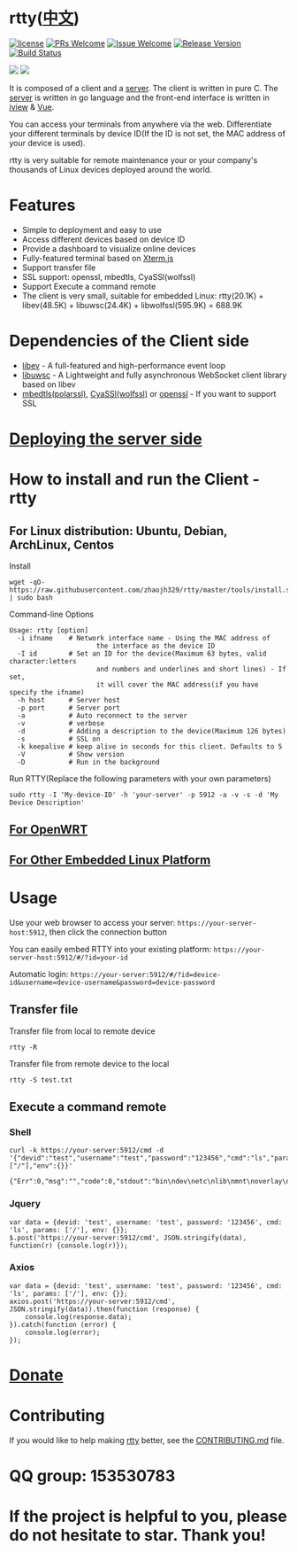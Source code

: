 # rtty([中文](/README_ZH.md))

[1]: https://img.shields.io/badge/license-LGPL2-brightgreen.svg?style=plastic
[2]: /LICENSE
[3]: https://img.shields.io/badge/PRs-welcome-brightgreen.svg?style=plastic
[4]: https://github.com/zhaojh329/rtty/pulls
[5]: https://img.shields.io/badge/Issues-welcome-brightgreen.svg?style=plastic
[6]: https://github.com/zhaojh329/rtty/issues/new
[7]: https://img.shields.io/badge/release-6.3.1-blue.svg?style=plastic
[8]: https://github.com/zhaojh329/rtty/releases
[9]: https://travis-ci.org/zhaojh329/rtty.svg?branch=master
[10]: https://travis-ci.org/zhaojh329/rtty

[![license][1]][2]
[![PRs Welcome][3]][4]
[![Issue Welcome][5]][6]
[![Release Version][7]][8]
[![Build Status][9]][10]

[Xterm.js]: https://github.com/xtermjs/xterm.js
[lrzsz]: https://ohse.de/uwe/software/lrzsz.html
[libev]: http://software.schmorp.de/pkg/libev.html
[libuwsc]: https://github.com/zhaojh329/libuwsc
[openssl]: https://github.com/openssl/openssl
[mbedtls(polarssl)]: https://github.com/ARMmbed/mbedtls
[CyaSSl(wolfssl)]: https://github.com/wolfSSL/wolfssl
[vue]: https://github.com/vuejs/vue
[iview]: https://github.com/iview/iview
[server]: https://github.com/zhaojh329/rttys

![](https://raw.githubusercontent.com/zhaojh329/rtty/doc/screen.gif)
![](https://raw.githubusercontent.com/zhaojh329/rtty/doc/lrzsz.gif)

It is composed of a client and a [server]. The client is written in pure C. The [server] is written in go language
and the front-end interface is written in [iview] & [Vue].

You can access your terminals from anywhere via the web. Differentiate your different terminals by device ID(If
the ID is not set, the MAC address of your device is used).

rtty is very suitable for remote maintenance your or your company's thousands of Linux devices deployed around
the world.

# Features
* Simple to deployment and easy to use
* Access different devices based on device ID
* Provide a dashboard to visualize online devices
* Fully-featured terminal based on [Xterm.js]
* Support transfer file
* SSL support: openssl, mbedtls, CyaSSl(wolfssl)
* Support Execute a command remote
* The client is very small, suitable for embedded Linux: rtty(20.1K) + libev(48.5K) + libuwsc(24.4K) + libwolfssl(595.9K) = 688.9K

# Dependencies of the Client side
* [libev] - A full-featured and high-performance event loop
* [libuwsc] - A Lightweight and fully asynchronous WebSocket client library based on libev
* [mbedtls(polarssl)], [CyaSSl(wolfssl)] or [openssl] - If you want to support SSL

# [Deploying the server side](https://github.com/zhaojh329/rttys)

# How to install and run the Client - rtty
## For Linux distribution: Ubuntu, Debian, ArchLinux, Centos
Install

    wget -qO- https://raw.githubusercontent.com/zhaojh329/rtty/master/tools/install.sh | sudo bash

Command-line Options

    Usage: rtty [option]
      -i ifname    # Network interface name - Using the MAC address of
                          the interface as the device ID
      -I id        # Set an ID for the device(Maximum 63 bytes, valid character:letters
                          and numbers and underlines and short lines) - If set,
                          it will cover the MAC address(if you have specify the ifname)
      -h host      # Server host
      -p port      # Server port
      -a           # Auto reconnect to the server
      -v           # verbose
      -d           # Adding a description to the device(Maximum 126 bytes)
      -s           # SSL on
      -k keepalive # keep alive in seconds for this client. Defaults to 5
      -V           # Show version
      -D           # Run in the background

Run RTTY(Replace the following parameters with your own parameters)

    sudo rtty -I 'My-device-ID' -h 'your-server' -p 5912 -a -v -s -d 'My Device Description'

## [For OpenWRT](/OPENWRT.md)

## [For Other Embedded Linux Platform](/CROSS_COMPILE.md)

# Usage
Use your web browser to access your server: `https://your-server-host:5912`, then click the connection button

You can easily embed RTTY into your existing platform: `https://your-server-host:5912/#/?id=your-id`

Automatic login: `https://your-server:5912/#/?id=device-id&username=device-username&password=device-password`

## Transfer file
Transfer file from local to remote device

	rtty -R

Transfer file from remote device to the local

	rtty -S test.txt

## Execute a command remote
### Shell

    curl -k https://your-server:5912/cmd -d '{"devid":"test","username":"test","password":"123456","cmd":"ls","params":["/"],"env":{}}'

    {"Err":0,"msg":"","code":0,"stdout":"bin\ndev\netc\nlib\nmnt\noverlay\nproc\nrom\nroot\nsbin\nsys\ntmp\nusr\nvar\nwww\n","stderr":""}

### Jquery

    var data = {devid: 'test', username: 'test', password: '123456', cmd: 'ls', params: ['/'], env: {}};
    $.post('https://your-server:5912/cmd', JSON.stringify(data), function(r) {console.log(r)});


### Axios

    var data = {devid: 'test', username: 'test', password: '123456', cmd: 'ls', params: ['/'], env: {}};
    axios.post('https://your-server:5912/cmd', JSON.stringify(data)).then(function (response) {
        console.log(response.data);
    }).catch(function (error) {
        console.log(error);
    });

# [Donate](https://gitee.com/zhaojh329/rtty#project-donate-overview)

# Contributing
If you would like to help making [rtty](https://github.com/zhaojh329/rtty) better,
see the [CONTRIBUTING.md](https://github.com/zhaojh329/rtty/blob/master/CONTRIBUTING.md) file.

# QQ group: 153530783

# If the project is helpful to you, please do not hesitate to star. Thank you!
